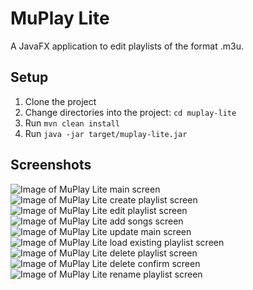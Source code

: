 # MuPlay Lite

A JavaFX application to edit playlists of the format .m3u.

## Setup

1.  Clone the project
2.  Change directories into the project: `cd muplay-lite`
3.  Run `mvn clean install`
4.  Run `java -jar target/muplay-lite.jar`

## Screenshots

![Image of MuPlay Lite main screen](https://github.com/resong/muplay-lite/blob/master/img/01-main.png)
![Image of MuPlay Lite create playlist screen](https://github.com/resong/muplay-lite/blob/master/img/02-new-playlist.png)
![Image of MuPlay Lite edit playlist screen](https://github.com/resong/muplay-lite/blob/master/img/03-edit-playlist.png)
![Image of MuPlay Lite add songs screen](https://github.com/resong/muplay-lite/blob/master/img/04-add-new-mp3.png)
![Image of MuPlay Lite update main screen](https://github.com/resong/muplay-lite/blob/master/img/05-updated-playlist.png)
![Image of MuPlay Lite load existing playlist screen](https://github.com/resong/muplay-lite/blob/master/img/06-load-existing-playlist.png)
![Image of MuPlay Lite delete playlist screen](https://github.com/resong/muplay-lite/blob/master/img/07-delete-playlist.png)
![Image of MuPlay Lite delete confirm screen](https://github.com/resong/muplay-lite/blob/master/img/08-delete-confirm.png)
![Image of MuPlay Lite rename playlist screen](https://github.com/resong/muplay-lite/blob/master/img/09-rename-playlist.png)
